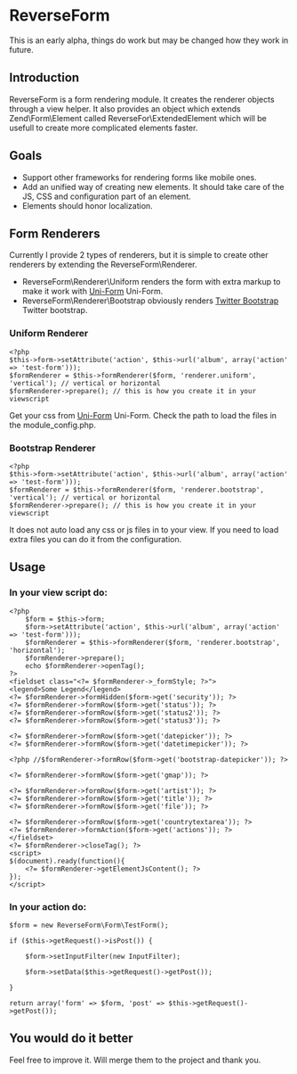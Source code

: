 ReverseForm
===========

This is an early alpha, things do work but may be changed how they work in future. 

Introduction
------------

ReverseForm is a form rendering module. It creates the renderer objects through 
a view helper. It also provides an object which extends Zend\Form\Element called 
ReverseFor\ExtendedElement which will be usefull to create more complicated elements faster.

Goals
-----

* Support other frameworks for rendering forms like mobile ones.
* Add an unified way of creating new elements. It should take care of the JS, CSS and configuration part of an element.
* Elements should honor localization.

Form Renderers
--------------

Currently I provide 2 types of renderers, but it is simple to create other renderers by
 extending the ReverseForm\Renderer.

* ReverseForm\Renderer\Uniform renders the form with extra markup to make it work with 
[Uni-Form](http://sprawsm.com/uni-form/) Uni-Form.
* ReverseForm\Renderer\Bootstrap obviously renders 
[Twitter Bootstrap](http://twitter.github.com/bootstrap/) Twitter bootstrap.

### Uniform Renderer

    <?php
    $this->form->setAttribute('action', $this->url('album', array('action' => 'test-form')));
    $formRenderer = $this->formRenderer($form, 'renderer.uniform', 'vertical'); // vertical or horizontal
    $formRenderer->prepare(); // this is how you create it in your viewscript

Get your css from [Uni-Form](http://sprawsm.com/uni-form/) Uni-Form. Check the path to load the files in the module_config.php.

### Bootstrap Renderer

    <?php
    $this->form->setAttribute('action', $this->url('album', array('action' => 'test-form')));
    $formRenderer = $this->formRenderer($form, 'renderer.bootstrap', 'vertical'); // vertical or horizontal
    $formRenderer->prepare(); // this is how you create it in your viewscript

It does not auto load any css or js files in to your view. If you need to load extra files you can do it from the configuration.

Usage
-----

### In your view script do:

    <?php
        $form = $this->form;
        $form->setAttribute('action', $this->url('album', array('action' => 'test-form')));
        $formRenderer = $this->formRenderer($form, 'renderer.bootstrap', 'horizontal');
        $formRenderer->prepare();
        echo $formRenderer->openTag();
    ?>
    <fieldset class="<?= $formRenderer->_formStyle; ?>">
    <legend>Some Legend</legend>
    <?= $formRenderer->formHidden($form->get('security')); ?>
    <?= $formRenderer->formRow($form->get('status')); ?>
    <?= $formRenderer->formRow($form->get('status2')); ?>
    <?= $formRenderer->formRow($form->get('status3')); ?>

    <?= $formRenderer->formRow($form->get('datepicker')); ?>
    <?= $formRenderer->formRow($form->get('datetimepicker')); ?>

    <?php //$formRenderer->formRow($form->get('bootstrap-datepicker')); ?>

    <?= $formRenderer->formRow($form->get('gmap')); ?>

    <?= $formRenderer->formRow($form->get('artist')); ?>
    <?= $formRenderer->formRow($form->get('title')); ?>
    <?= $formRenderer->formRow($form->get('file')); ?>

    <?= $formRenderer->formRow($form->get('countrytextarea')); ?>
    <?= $formRenderer->formAction($form->get('actions')); ?>
    </fieldset>
    <?= $formRenderer->closeTag(); ?>
    <script>
    $(document).ready(function(){
        <?= $formRenderer->getElementJsContent(); ?>
    });
    </script>


### In your action do:

    $form = new ReverseForm\Form\TestForm();

    if ($this->getRequest()->isPost()) {

        $form->setInputFilter(new InputFilter);

        $form->setData($this->getRequest()->getPost());

    }

    return array('form' => $form, 'post' => $this->getRequest()->getPost());

You would do it better
----------------------

Feel free to improve it. Will merge them to the project and thank you.